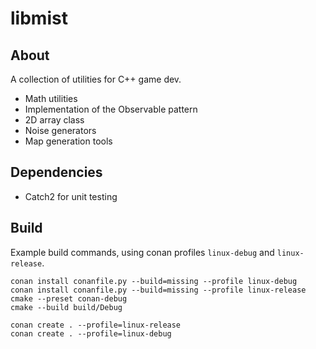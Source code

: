 # libmist

## About

A collection of utilities for C++ game dev.

 * Math utilities
 * Implementation of the Observable pattern
 * 2D array class
 * Noise generators
 * Map generation tools

## Dependencies

 * Catch2 for unit testing

## Build

Example build commands, using conan profiles `linux-debug` and `linux-release`.

    conan install conanfile.py --build=missing --profile linux-debug
    conan install conanfile.py --build=missing --profile linux-release
    cmake --preset conan-debug
    cmake --build build/Debug

    conan create . --profile=linux-release
    conan create . --profile=linux-debug

